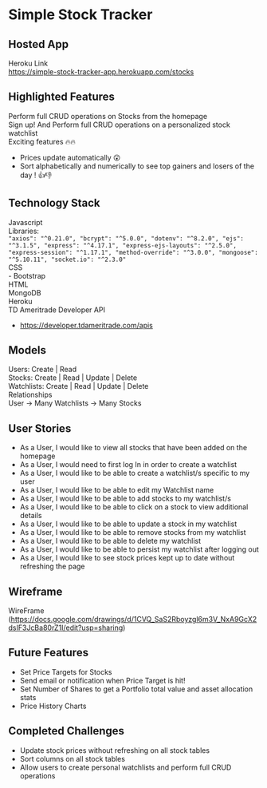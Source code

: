 # Simple Stock Tracker
## Hosted App
Heroku Link\
https://simple-stock-tracker-app.herokuapp.com/stocks
## Highlighted Features
Perform full CRUD operations on Stocks from the homepage\
Sign up! And Perform full CRUD operations on a personalized stock watchlist\
Exciting features :fire::fire: 
- Prices update automatically :open_mouth:
- Sort alphabetically and numerically to see top gainers and losers of the day ! :thumbsup::thumbsdown: 
## Technology Stack
Javascript \
    Libraries: \
    ```
    "axios": "^0.21.0",
    "bcrypt": "^5.0.0",
    "dotenv": "^8.2.0",
    "ejs": "^3.1.5",
    "express": "^4.17.1",
    "express-ejs-layouts": "^2.5.0",
    "express-session": "^1.17.1",
    "method-override": "^3.0.0",
    "mongoose": "^5.10.11",
    "socket.io": "^2.3.0"
    ``` \
CSS \
    - Bootstrap \
HTML \
MongoDB \
Heroku \
TD Ameritrade Developer API
- https://developer.tdameritrade.com/apis
## Models
Users: Create | Read \
Stocks: Create | Read | Update | Delete \
Watchlists: Create | Read | Update | Delete \
Relationships \
User -> Many Watchlists -> Many Stocks
## User Stories
- As a User, I would like to view all stocks that have been added on the homepage
- As a User, I would need to first log In in order to create a watchlist
- As a User, I would like to be able to create a watchlist/s specific to my user
- As a User, I would like to be able to edit my Watchlist name
- As a User, I would like to be able to add stocks to my watchlist/s
- As a User, I would like to be able to click on a stock to view additional details
- As a User, I would like to be able to update a stock in my watchlist
- As a User, I would like to be able to remove stocks from my watchlist
- As a User, I would like to be able to delete my watchlist
- As a User, I would like to be able to persist my watchlist after logging out
- As a User, I would like to see stock prices kept up to date without refreshing the page
## Wireframe
WireFrame
(https://docs.google.com/drawings/d/1CVQ_SaS2Rboyzgl6m3V_NxA9GcX2dsIF3JcBa80rZ1I/edit?usp=sharing)
## Future Features
- Set Price Targets for Stocks
- Send email or notification when Price Target is hit!
- Set Number of Shares to get a Portfolio total value and asset allocation stats
- Price History Charts
## Completed Challenges
- Update stock prices without refreshing on all stock tables
- Sort columns on all stock tables
- Allow users to create personal watchlists and perform full CRUD operations
